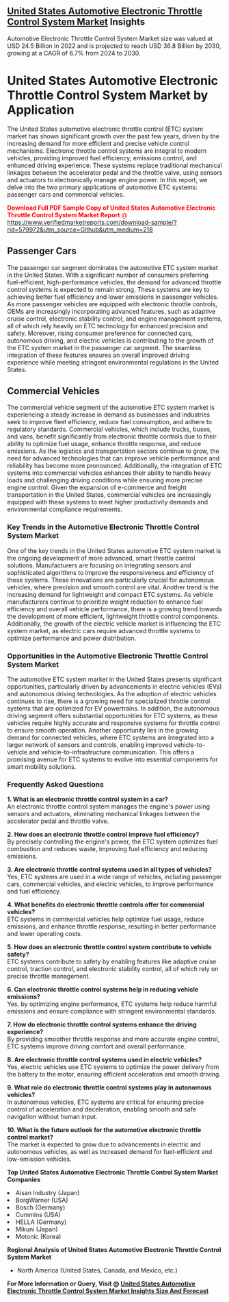 <h2><a href="https://www.verifiedmarketreports.com/download-sample/?rid=579972&amp;utm_source=Github&amp;utm_medium=218" target="_blank">United States Automotive Electronic Throttle Control System Market</a> Insights</h2><p>Automotive Electronic Throttle Control System Market size was valued at USD 24.5 Billion in 2022 and is projected to reach USD 36.8 Billion by 2030, growing at a CAGR of 6.7% from 2024 to 2030.</p><p> <h1>United States Automotive Electronic Throttle Control System Market by Application</h1> <p>The United States automotive electronic throttle control (ETC) system market has shown significant growth over the past few years, driven by the increasing demand for more efficient and precise vehicle control mechanisms. Electronic throttle control systems are integral to modern vehicles, providing improved fuel efficiency, emissions control, and enhanced driving experience. These systems replace traditional mechanical linkages between the accelerator pedal and the throttle valve, using sensors and actuators to electronically manage engine power. In this report, we delve into the two primary applications of automotive ETC systems: passenger cars and commercial vehicles. <p><span class=""><span style="color: #ff0000;"><strong>Download Full PDF Sample Copy of United States Automotive Electronic Throttle Control System Market Report</strong> @ </span><a href="https://www.verifiedmarketreports.com/download-sample/?rid=579972&amp;utm_source=Github&amp;utm_medium=218" target="_blank">https://www.verifiedmarketreports.com/download-sample/?rid=579972&amp;utm_source=Github&amp;utm_medium=218</a></span></p></p> <h2>Passenger Cars</h2> <p>The passenger car segment dominates the automotive ETC system market in the United States. With a significant number of consumers preferring fuel-efficient, high-performance vehicles, the demand for advanced throttle control systems is expected to remain strong. These systems are key to achieving better fuel efficiency and lower emissions in passenger vehicles. As more passenger vehicles are equipped with electronic throttle controls, OEMs are increasingly incorporating advanced features, such as adaptive cruise control, electronic stability control, and engine management systems, all of which rely heavily on ETC technology for enhanced precision and safety. Moreover, rising consumer preference for connected cars, autonomous driving, and electric vehicles is contributing to the growth of the ETC system market in the passenger car segment. The seamless integration of these features ensures an overall improved driving experience while meeting stringent environmental regulations in the United States.</p> <h2>Commercial Vehicles</h2> <p>The commercial vehicle segment of the automotive ETC system market is experiencing a steady increase in demand as businesses and industries seek to improve fleet efficiency, reduce fuel consumption, and adhere to regulatory standards. Commercial vehicles, which include trucks, buses, and vans, benefit significantly from electronic throttle controls due to their ability to optimize fuel usage, enhance throttle response, and reduce emissions. As the logistics and transportation sectors continue to grow, the need for advanced technologies that can improve vehicle performance and reliability has become more pronounced. Additionally, the integration of ETC systems into commercial vehicles enhances their ability to handle heavy loads and challenging driving conditions while ensuring more precise engine control. Given the expansion of e-commerce and freight transportation in the United States, commercial vehicles are increasingly equipped with these systems to meet higher productivity demands and environmental compliance requirements.</p> <h3>Key Trends in the Automotive Electronic Throttle Control System Market</h3> <p>One of the key trends in the United States automotive ETC system market is the ongoing development of more advanced, smart throttle control solutions. Manufacturers are focusing on integrating sensors and sophisticated algorithms to improve the responsiveness and efficiency of these systems. These innovations are particularly crucial for autonomous vehicles, where precision and smooth control are vital. Another trend is the increasing demand for lightweight and compact ETC systems. As vehicle manufacturers continue to prioritize weight reduction to enhance fuel efficiency and overall vehicle performance, there is a growing trend towards the development of more efficient, lightweight throttle control components. Additionally, the growth of the electric vehicle market is influencing the ETC system market, as electric cars require advanced throttle systems to optimize performance and power distribution.</p> <h3>Opportunities in the Automotive Electronic Throttle Control System Market</h3> <p>The automotive ETC system market in the United States presents significant opportunities, particularly driven by advancements in electric vehicles (EVs) and autonomous driving technologies. As the adoption of electric vehicles continues to rise, there is a growing need for specialized throttle control systems that are optimized for EV powertrains. In addition, the autonomous driving segment offers substantial opportunities for ETC systems, as these vehicles require highly accurate and responsive systems for throttle control to ensure smooth operation. Another opportunity lies in the growing demand for connected vehicles, where ETC systems are integrated into a larger network of sensors and controls, enabling improved vehicle-to-vehicle and vehicle-to-infrastructure communication. This offers a promising avenue for ETC systems to evolve into essential components for smart mobility solutions.</p> <h3>Frequently Asked Questions</h3> <p><strong>1. What is an electronic throttle control system in a car?</strong><br> An electronic throttle control system manages the engine's power using sensors and actuators, eliminating mechanical linkages between the accelerator pedal and throttle valve.</p> <p><strong>2. How does an electronic throttle control improve fuel efficiency?</strong><br> By precisely controlling the engine's power, the ETC system optimizes fuel combustion and reduces waste, improving fuel efficiency and reducing emissions.</p> <p><strong>3. Are electronic throttle control systems used in all types of vehicles?</strong><br> Yes, ETC systems are used in a wide range of vehicles, including passenger cars, commercial vehicles, and electric vehicles, to improve performance and fuel efficiency.</p> <p><strong>4. What benefits do electronic throttle controls offer for commercial vehicles?</strong><br> ETC systems in commercial vehicles help optimize fuel usage, reduce emissions, and enhance throttle response, resulting in better performance and lower operating costs.</p> <p><strong>5. How does an electronic throttle control system contribute to vehicle safety?</strong><br> ETC systems contribute to safety by enabling features like adaptive cruise control, traction control, and electronic stability control, all of which rely on precise throttle management.</p> <p><strong>6. Can electronic throttle control systems help in reducing vehicle emissions?</strong><br> Yes, by optimizing engine performance, ETC systems help reduce harmful emissions and ensure compliance with stringent environmental standards.</p> <p><strong>7. How do electronic throttle control systems enhance the driving experience?</strong><br> By providing smoother throttle response and more accurate engine control, ETC systems improve driving comfort and overall performance.</p> <p><strong>8. Are electronic throttle control systems used in electric vehicles?</strong><br> Yes, electric vehicles use ETC systems to optimize the power delivery from the battery to the motor, ensuring efficient acceleration and smooth driving.</p> <p><strong>9. What role do electronic throttle control systems play in autonomous vehicles?</strong><br> In autonomous vehicles, ETC systems are critical for ensuring precise control of acceleration and deceleration, enabling smooth and safe navigation without human input.</p> <p><strong>10. What is the future outlook for the automotive electronic throttle control market?</strong><br> The market is expected to grow due to advancements in electric and autonomous vehicles, as well as increased demand for fuel-efficient and low-emission vehicles.</p> </p><p><strong>Top United States Automotive Electronic Throttle Control System Market Companies</strong></p><div data-test-id=""><p><li>Aisan Industry (Japan)</li><li> BorgWarner (USA)</li><li> Bosch (Germany)</li><li> Cummins (USA)</li><li> HELLA (Germany)</li><li> Mikuni (Japan)</li><li> Motonic (Korea)</li></p><div><strong>Regional Analysis of&nbsp;United States Automotive Electronic Throttle Control System Market</strong></div><ul><li dir="ltr"><p dir="ltr">North America&nbsp;(United States, Canada, and Mexico, etc.)</p></li></ul><p><strong>For More Information or Query, Visit @&nbsp;</strong><strong><a href="https://www.verifiedmarketreports.com/product/automotive-electronic-throttle-control-system-market/?utm_source=Github&amp;utm_medium=218" target="_blank">United States Automotive Electronic Throttle Control System Market Insights Size And Forecast</a></strong></p></div>
